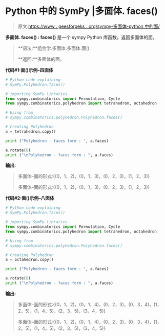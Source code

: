 # Python 中的 SymPy |多面体. faces()

> 原文:[https://www . geesforgeks . org/sympy-多面体-python 中的面/](https://www.geeksforgeeks.org/sympy-polyhedron-faces-in-python/)

**多面体. faces() : faces()** 是一个 sympy Python 库函数，返回多面体的面。

> **语法:**组合学.多面体.多面体.面()
> 
> **返回:**多面体的面。

**代码#1:面()示例–四面体**

```py
# Python code explaining
# SymPy.Polyhedron.faces()

# importing SymPy libraries
from sympy.combinatorics import Permutation, Cycle
from sympy.combinatorics.polyhedron import tetrahedron, octahedron

# Using from 
# sympy.combinatorics.polyhedron.Polyhedron.faces()

# Creating Polyhedron
a = tetrahedron.copy()

print ("Polyhedron - faces form : ", a.faces)

a.rotate(0)
print ("\nPolyhedron - faces form : ", a.faces)
```

**输出:**

> 多面体–面的形式:{(0，1，2)，(0，1，3)，(0，2，3)，(1，2，3)}
> 
> 多面体–面的形式:{(0，1，2)，(0，1，3)，(0，2，3)，(1，2，3)}

**代码#2:面()示例–八面体**

```py
# Python code explaining
# SymPy.Polyhedron.faces()

# importing SymPy libraries
from sympy.combinatorics import Permutation, Cycle
from sympy.combinatorics.polyhedron import tetrahedron, octahedron

# Using from 
# sympy.combinatorics.polyhedron.Polyhedron.faces()

# Creating Polyhedron
a = octahedron.copy()

print ("Polyhedron - faces form : ", a.faces)

a.rotate(0)
print ("\nPolyhedron - faces form : ", a.faces)
```

**输出:**

> 多面体–面的形式:{(0，1，2)，(0，1，4)，(0，2，3)，(0，3，4)，(1，2，5)，(1，4，5)，(2，3，5)，(3，4，5)}
> 
> 多面体–面的形式:{(0，1，2)，(0，1，4)，(0，2，3)，(0，3，4)，(1，2，5)，(1，4，5)，(2，3，5)，(3，4，5)}